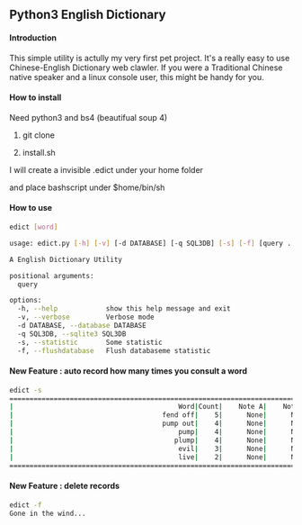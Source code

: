 ## Python3 English Dictionary

#### Introduction

This simple utility is actully my very first pet project. It's a really easy to use Chinese-English Dictionary web clawler. If you were a Traditional Chinese native speaker and a linux console user, this might be handy for you.

#### How to install

Need python3 and bs4 (beautifual soup 4)

1. git clone

2. install.sh

I will create a invisible .edict under your home folder

and place bashscript under $home/bin/sh

#### How to use

```bash
edict [word]
```

```bash
usage: edict.py [-h] [-v] [-d DATABASE] [-q SQL3DB] [-s] [-f] [query ...]

A English Dictionary Utility

positional arguments:
  query

options:
  -h, --help            show this help message and exit
  -v, --verbose         Verbose mode
  -d DATABASE, --database DATABASE
  -q SQL3DB, --sqlite3 SQL3DB
  -s, --statistic       Some statistic
  -f, --flushdatabase   Flush databaseme statistic
```

#### New Feature : auto record how many times you consult a word

```bash
edict -s
======================================================================================
|                                         Word|Count|    Note A|    Note B|    Note C|
|                                     fend off|    5|      None|      None|      None|
|                                     pump out|    4|      None|      None|      None|
|                                         pump|    4|      None|      None|      None|
|                                        plump|    4|      None|      None|      None|
|                                         evil|    3|      None|      None|      None|
|                                         live|    2|      None|      None|      None|
======================================================================================
```

#### New Feature : delete records

```bash
edict -f
Gone in the wind...
```


